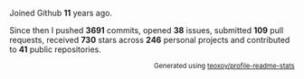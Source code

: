 Joined Github **11** years ago.

Since then I pushed **3691** commits, opened **38** issues, submitted **109** pull requests, received **730** stars across **246** personal projects and contributed to **41** public repositories.

<p align="right"><sub>Generated using <a href="https://github.com/marketplace/actions/profile-readme-stats">teoxoy/profile-readme-stats</a></sub></p>
